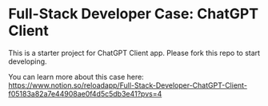 # Full-Stack Developer Case: ChatGPT Client

This is a starter project for ChatGPT Client app. Please fork this repo to start developing.

You can learn more about this case here: https://www.notion.so/reloadapp/Full-Stack-Developer-ChatGPT-Client-f05183a82a7e44908ae0f4d5c5db3e41?pvs=4
